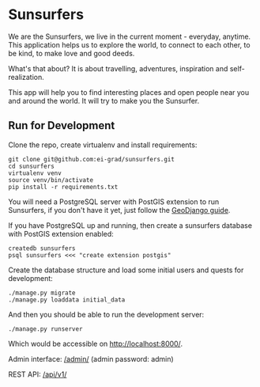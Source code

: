 Sunsurfers
==========

We are the Sunsurfers, we live in the current moment - everyday, anytime. This
application helps us to explore the world, to connect to each other, to be kind,
to make love and good deeds.

What's that about? It is about travelling, adventures, inspiration and
self-realization.

This app will help you to find interesting places and open people near you and
around the world. It will try to make you the Sunsurfer.

Run for Development
-------------------

Clone the repo, create virtualenv and install requirements:
```
git clone git@github.com:ei-grad/sunsurfers.git
cd sunsurfers
virtualenv venv
source venv/bin/activate
pip install -r requirements.txt
```

You will need a PostgreSQL server with PostGIS extension to run Sunsurfers, if
you don't have it yet, just follow the
[GeoDjango guide](https://docs.djangoproject.com/en/1.9/ref/contrib/gis/install/#mac-os-x).

If you have PostgreSQL up and running, then create a sunsurfers database with
PostGIS extension enabled:

```
createdb sunsurfers
psql sunsurfers <<< "create extension postgis"
```

Create the database structure and load some initial users and quests for development:

```
./manage.py migrate
./manage.py loaddata initial_data
```

And then you should be able to run the development server:

```
./manage.py runserver
```

Which would be accessible on [http://localhost:8000/](http://localhost:8000).

Admin interface: [/admin/](http://localhost:8000/admin/) (admin password: admin)

REST API: [/api/v1/](http://localhost:8000/api/v1/)
